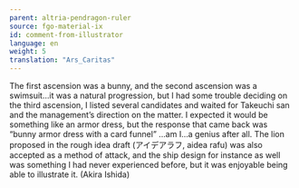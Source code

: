 ```yaml
---
parent: altria-pendragon-ruler
source: fgo-material-ix
id: comment-from-illustrator
language: en
weight: 5
translation: "Ars_Caritas"
---
```


The first ascension was a bunny, and the second ascension was a swimsuit…it was a natural progression, but I had some trouble deciding on the third ascension, I listed several candidates and waited for Takeuchi san and the management’s direction on the matter. I expected it would be something like an armor dress, but the response that came back was “bunny armor dress with a card funnel” …am I…a genius after all. The lion proposed in the rough idea draft (アイデアラフ, aidea rafu) was also accepted as a method of attack, and the ship design for instance as well was something I had never experienced before, but it was enjoyable being able to illustrate it. (Akira Ishida)
